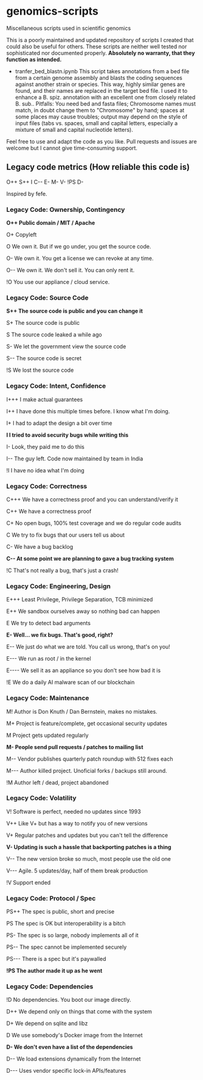# genomics-scripts

Miscellaneous scripts used in scientific genomics

This is a poorly maintained and updated repository of scripts I created that could also be useful for others. These scripts are neither well tested nor sophisticated nor documented properly. **Absolutely no warranty, that they function as intended.**

- tranfer_bed_blastn.ipynb This script takes annotations from a bed file from a certain genome assembly and blasts the coding sequences against another strain or species. This way, highly similar genes are found, and their names are replaced in the target bed file. I used it to enhance a B. spiz. annotation with an excellent one from closely related B. sub.. Pitfalls: You need bed and fasta files; Chromosome names must match, in doubt change them to "Chromosome" by hand; spaces at some places may cause troubles; output may depend on the style of input files (tabs vs. spaces, small and capital letters, especially a mixture of small and capital nucleotide letters).


Feel free to use and adapt the code as you like. Pull requests and issues are welcome but I cannot give time-consuming support.


## Legacy code metrics (How reliable this code is)

O++ S++ I C-- E- M- V- !PS D-

Inspired by fefe.

### Legacy Code: Ownership, Contingency

**O++ Public domain / MIT / Apache**

O+  Copyleft

O   We own it. But if we go under, you get the source code.

O-  We own it. You get a license we can revoke at any time.

O-- We own it. We don't sell it. You can only rent it.

!O  You use our appliance / cloud service.

### Legacy Code: Source Code

**S++ The source code is public and you can change it**

S+  The source code is public

S   The source code leaked a while ago

S-  We let the government view the source code

S-- The source code is secret

!S  We lost the source code

### Legacy Code: Intent, Confidence

I+++ I make actual guarantees

I++  I have done this multiple times before. I know what I'm doing.

I+   I had to adapt the design a bit over time

**I    I tried to avoid security bugs while writing this**

I-   Look, they paid me to do this

I--  The guy left. Code now maintained by team in India

!I   I have no idea what I'm doing

### Legacy Code: Correctness

C+++ We have a correctness proof and you can understand/verify it

C++  We have a correctness proof

C+   No open bugs, 100% test coverage and we do regular code audits

C    We try to fix bugs that our users tell us about

C-   We have a bug backlog

**C--  At some point we are planning to gave a bug tracking system**

!C   That's not really a bug, that's just a crash!

### Legacy Code: Engineering, Design

E+++  Least Privilege, Privilege Separation, TCB minimized

E++   We sandbox ourselves away so nothing bad can happen

E     We try to detect bad arguments

**E-    Well... we fix bugs. That's good, right?**

E--   We just do what we are told. You call us wrong, that's on you!

E---  We run as root / in the kernel

E---- We sell it as an appliance so you don't see how bad it is

!E    We do a daily AI malware scan of our blockchain


### Legacy Code: Maintenance

M!   Author is Don Knuth / Dan Bernstein, makes no mistakes.

M+   Project is feature/complete, get occasional security updates

M    Project gets updated regularly

**M-   People send pull requests / patches to mailing list**

M--  Vendor publishes quarterly patch roundup with 512 fixes each

M--- Author killed project. Unoficial forks / backups still around.

!M   Author left / dead, project abandoned

### Legacy Code: Volatility

V!   Software is perfect, needed no updates since 1993

V++  Like V+ but has a way to notify you of new versions

V+   Regular patches and updates but you can't tell the difference 

**V-   Updating is such a hassle that backporting patches is a thing**

V--  The new version broke so much, most people use the old one 

V--- Agile. 5 updates/day, half of them break production

!V   Support ended

### Legacy Code: Protocol / Spec

PS++  The spec is public, short and precise

PS    The spec is OK but interoperability is a bitch

PS-   The spec is so large, nobody implements all of it

PS--  The spec cannot be implemented securely

PS--- There is a spec but it's paywalled

**!PS   The author made it up as he went**

### Legacy Code: Dependencies

!D   No dependencies. You boot our image directly.

D++  We depend only on things that come with the system

D+   We depend on sqlite and libz

D    We use somebody's Docker image from the Internet

**D-   We don't even have a list of the dependencies**

D--  We load extensions dynamically from the Internet

D--- Uses vendor specific lock-in APIs/features
